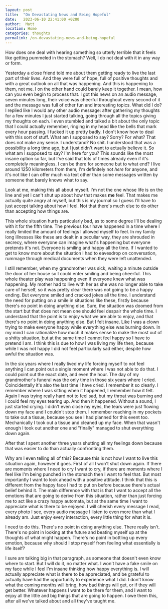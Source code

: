 ```yaml
---
layout: post
title:  "On Devastating News and Being Hopeful"
date:   2023-06-10 22:41:00 +0200
author:  Matt
location: Home
categories: thoughts
permalink: /on-devastating-news-and-being-hopeful
---
```


How does one deal with hearing something so utterly terrible that it feels like getting pummeled in the stomach? Well, I do not deal with it in any way or form.

Yesterday a close friend told me about them getting ready to live the last part of their lives. And they were full of hope, full of positive thoughts and with a great outlook on all that was happening. And this is happening to them, not me. I on the other hand could barely keep it together. I mean, how can you even begin to process that. I got this news on an audio message, seven minutes long, their voice was cheerful throughout every second of it and the message was full of other fun and interesting topics. What did I do? I replied like I would any other audio message: after gathering my thoughts for a few minutes I just started talking, going through all the topics giving my thoughts on each. I even stumbled and talked a bit about the only topic that I could actually remember, ringing in my head like the bells that mark every hour passing. I fucked it up pretty badly. I don't know how to deal with this sort of stuff. What am I supposed to say? Sorry? For what? That does not make any sense. I understand? No shit. I understood that was a possibility a long time ago, but I just didn't want to actually believe it. So what am I supposed to say? I'm here for you? This sounds like the most insane option so far, but I've said that lots of times already even if it's completely meaningless. I can be there for someone but to what end? I live around 1250 kilometers from them, I'm definitely not *here* for anyone, and it's not like I can offer much via text other than some messages written by someone that barely knows what to say.

Look at me, making this all about myself. I'm not the one whose life is on the line and yet I can't shut up about how that makes **me** feel. That makes me actually quite angry at myself, but this is my journal so I guess I'll have to just accept talking about how I feel. Not that there's much else to do other than accepting how things are.

This whole situation hurts particularly bad, as to some degree I'll be dealing with it for the fifth time. The previous four have happened in a time where I really limited the amount of feelings I allowed myself to feel. In my family long illnesses like these are dealt in a peculiar way, they are shrouded in secrecy, where everyone can imagine what's happening but everyone pretends it's not. Everyone is smiling and happy all the time. If I wanted to get to know more about the situation I had to eavesdrop on conversation, rummage through medical documents when they were left unattended.

I still remember, when my grandmother was sick, waiting a minute outside the door of her house so I could enter smiling and being cheerful. This whole theater play was happening even if everyone knew what was happening. My mother had to live with her as she was no longer able to take care of herself, so it was pretty clear there was not going to be a happy ending. But everyone smiled and cracked jokes all the time. I understand the need for putting on a smile in situations like these, firstly because there's no point in doing anything else. Sure, the situation was doomed from the start but that does not mean one should feel despair the whole time. I understand that the point is to enjoy what we are able to enjoy, and that there's no point in doing anything else. But I felt insane. Like I was a clown trying to make everyone happy while everything else was burning down. In my mind I can rationalize how much it makes sense to make the most out of a shitty situation, but at the same time I cannot feel happy so I have to pretend I am. I think this is due to how I was living my life then, because while I was not happy I did not feel particularly sad either, despite how awful the situation was.

In the six years where I really lived my life forcing myself to not feel anything I can point out a single moment where I was not able to do that. I could point out the exact date, and even the hour. The day of my grandmother's funeral was the only time in those six years where I cried. Coincidentally it's also the last time I have cried. I remember it so clearly. I remember where I was sitting when it happened, I remember how it felt. Again I was trying really hard not to feel sad, but my throat was burning and I could feel my eyes tearing up. And then it happened. Without a sound, I just started crying. I didn't even close my eyes, the tears were just flowing down my face and I couldn't stop them. I remember reaching in my pockets to take out a tissue, because you see I had planned for this event too. Mechanically I took out a tissue and cleaned up my face. When that wasn't enough I took out another one and "finally" managed to shut everything down again.

After that I spent another three years shutting all my feelings down because that was easier to do than actually confronting them.

Why am I even telling all of this? Because this is not how I want to live this situation again, however it goes. First of all I won't shut down again. If there are moments where I need to cry I want to cry, if there are moments where I feel like I'm being punched in the stomach then I want to feel that. But most importantly I want to look ahead with a positive attitude. I think that this is different from the happy face I had to put on before because there's actual belief behind it. The main difference with that is that I want to accept all the emotions that are going to derive from this situation, rather than just forcing me to act like a crazy happy automata, but at the same time I want to appreciate what is there to be enjoyed. I will cherish every message I read, every photo I see, every audio message I listen to even more than what I already am. Just enjoy every interaction, every little thing for what it is.

I need to do this. There's no point in doing anything else. There really isn't. There's no point in looking at the future and beating myself up at the thoughts of what might happen. There's no point in bottling up every emotion, because why should I stop myself from feeling what essentially is life itself?

I sure am talking big in that paragraph, as someone that doesn't even know where to start. But I will do it, no matter what.
I won't have a fake smile on my face while I feel I'm insane thinking how happy everything is. I will actually appreciate what is there to be appreciated, and be grateful to actually have had the opportunity to experience what I did.
I don't know what the coming months will bring, how bad things will get, or if they will get better. Whatever happens I want to be there for them, and I want to enjoy all the little and big things that are going to happen. I owe them this, after all we've talked about and all they've taught me.
